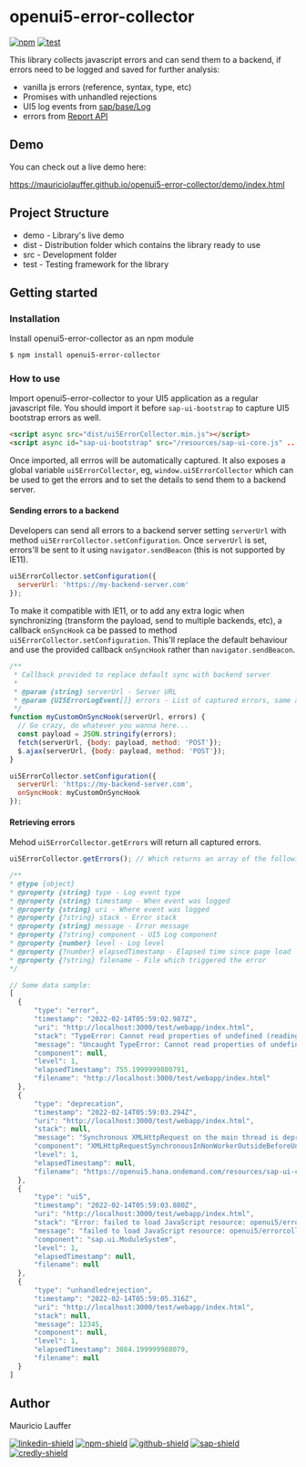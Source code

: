 # openui5-error-collector

[![npm](https://img.shields.io/npm/v/openui5-error-collector)](https://www.npmjs.com/package/openui5-error-collector)  [![test](https://github.com/mauriciolauffer/openui5-error-collector/actions/workflows/test.yml/badge.svg)](https://github.com/mauriciolauffer/openui5-error-collector/actions/workflows/test.yml)

This library collects javascript errors and can send them to a backend, if errors need to be logged and saved for further analysis:

* vanilla js errors (reference, syntax, type, etc)
* Promises with unhandled rejections
* UI5 log events from [sap/base/Log](https://openui5.hana.ondemand.com/index.html#/api/module:sap/base/Log)
* errors from [Report API](https://developer.mozilla.org/en-US/docs/Web/API/Reporting_API)

## Demo

You can check out a live demo here:

<https://mauriciolauffer.github.io/openui5-error-collector/demo/index.html>

## Project Structure

* demo - Library's live demo
* dist - Distribution folder which contains the library ready to use
* src  - Development folder
* test - Testing framework for the library

## Getting started

### Installation

Install openui5-error-collector as an npm module

```sh
$ npm install openui5-error-collector
```

### How to use

Import openui5-error-collector to your UI5 application as a regular javascript file. You should import it before `sap-ui-bootstrap` to  capture UI5 bootstrap errors as well.

```html
<script async src="dist/ui5ErrorCollector.min.js"></script>
<script async id="sap-ui-bootstrap" src="/resources/sap-ui-core.js" ... ></script>
```

Once imported, all errros will be automatically captured. It also exposes a global variable `ui5ErrorCollector`, eg, `window.ui5ErrorCollector` which can be used to get the errors and to set the details to send them to a backend server.

#### Sending errors to a backend

Developers can send all errors to a backend server setting `serverUrl` with method `ui5ErrorCollector.setConfiguration`. Once `serverUrl` is set, errors'll be sent to it using `navigator.sendBeacon` (this is not supported by IE11).

```js
ui5ErrorCollector.setConfiguration({
  serverUrl: 'https://my-backend-server.com'
});
```

To make it compatible with IE11, or to add any extra logic when synchronizing (transform the payload, send to multiple backends, etc), a callback `onSyncHook` ca be passed to method `ui5ErrorCollector.setConfiguration`. This'll replace the default behaviour and use the provided callback `onSyncHook` rather than `navigator.sendBeacon`.

```js
/**
 * Callback provided to replace default sync with backend server
 *
 * @param {string} serverUrl - Server URL
 * @param {UI5ErrorLogEvent[]} errors - List of captured errors, same as ui5ErrorCollector.getErrors() results
 */
function myCustomOnSyncHook(serverUrl, errors) {
  // Go crazy, do whatever you wanna here...
  const payload = JSON.stringify(errors);
  fetch(serverUrl, {body: payload, method: 'POST'});
  $.ajax(serverUrl, {body: payload, method: 'POST'});
}

ui5ErrorCollector.setConfiguration({
  serverUrl: 'https://my-backend-server.com',
  onSyncHook: myCustomOnSyncHook
});
```

#### Retrieving errors

Mehod `ui5ErrorCollector.getErrors` will return all captured errors.

```js
ui5ErrorCollector.getErrors(); // Which returns an array of the following object:

/**
* @type {object}
* @property {string} type - Log event type
* @property {string} timestamp - When event was logged
* @property {string} uri - Where event was logged
* @property {?string} stack - Error stack
* @property {string} message - Error message
* @property {?string} component - UI5 Log component
* @property {number} level - Log level
* @property {?number} elapsedTimestamp - Elapsed time since page load
* @property {?string} filename - File which triggered the error
*/

// Some data sample:
[
  {
      "type": "error",
      "timestamp": "2022-02-14T05:59:02.987Z",
      "uri": "http://localhost:3000/test/webapp/index.html",
      "stack": "TypeError: Cannot read properties of undefined (reading 'substring')\n    at http://localhost:3000/test/webapp/index.html:30:40",
      "message": "Uncaught TypeError: Cannot read properties of undefined (reading 'substring')",
      "component": null,
      "level": 1,
      "elapsedTimestamp": 755.1999999880791,
      "filename": "http://localhost:3000/test/webapp/index.html"
  },
  {
      "type": "deprecation",
      "timestamp": "2022-02-14T05:59:03.294Z",
      "uri": "http://localhost:3000/test/webapp/index.html",
      "stack": null,
      "message": "Synchronous XMLHttpRequest on the main thread is deprecated because of its detrimental effects to the end user's experience. For more help, check https://xhr.spec.whatwg.org/.",
      "component": "XMLHttpRequestSynchronousInNonWorkerOutsideBeforeUnload",
      "level": 1,
      "elapsedTimestamp": null,
      "filename": "https://openui5.hana.ondemand.com/resources/sap-ui-core.js"
  },
  {
      "type": "ui5",
      "timestamp": "2022-02-14T05:59:03.880Z",
      "uri": "http://localhost:3000/test/webapp/index.html",
      "stack": "Error: failed to load JavaScript resource: openui5/errorcollector/Component-preload.js\n    at mapUi5LogEntry (http://localhost:3000/src/ui5ErrorCollector.js:39:17)\n    at Object.logUi5LogEntry [as onLogEntry] (http://localhost:3000/src/ui5ErrorCollector.js:26:24)\n    at Object.onLogEntry (https://openui5.hana.ondemand.com/resources/sap-ui-core.js:124:143)\n    at f (https://openui5.hana.ondemand.com/resources/sap-ui-core.js:135:551)\n    at Object.L.error (https://openui5.hana.ondemand.com/resources/sap-ui-core.js:126:27)\n    at h.error (https://openui5.hana.ondemand.com/resources/sap-ui-core.js:141:109)\n    at HTMLScriptElement.p (https://openui5.hana.ondemand.com/resources/sap-ui-core.js:60:413)",
      "message": "failed to load JavaScript resource: openui5/errorcollector/Component-preload.js",
      "component": "sap.ui.ModuleSystem",
      "level": 1,
      "elapsedTimestamp": null,
      "filename": null
  },
  {
      "type": "unhandledrejection",
      "timestamp": "2022-02-14T05:59:05.316Z",
      "uri": "http://localhost:3000/test/webapp/index.html",
      "stack": null,
      "message": 12345,
      "component": null,
      "level": 1,
      "elapsedTimestamp": 3084.199999988079,
      "filename": null
  }
]
```

## Author

Mauricio Lauffer

[![linkedin-shield](https://img.shields.io/badge/LinkedIn-555?style=for-the-badge&logo=linkedin)](https://linkedin.com/in/mauriciolauffer) [![npm-shield](https://img.shields.io/badge/NPM-555?style=for-the-badge&logo=npm)](https://npmjs.com/~mauriciolauffer) [![github-shield](https://img.shields.io/badge/GitHub-555?style=for-the-badge&logo=github)](https://github.com/mauriciolauffer) [![sap-shield](https://img.shields.io/badge/SAP-555?style=for-the-badge&logo=sap&logoColor=white)](https://people.sap.com/mauriciolauffer) [![credly-shield](https://img.shields.io/badge/Credly-555?style=for-the-badge&logo=credly&logoColor=white)](https://www.credly.com/users/mauricio-lauffer/badges)
